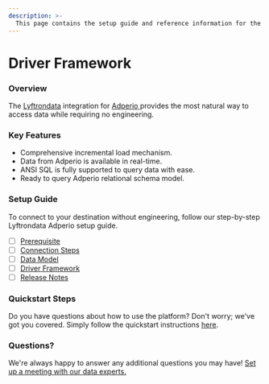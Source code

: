 ```yaml
---
description: >-
  This page contains the setup guide and reference information for the Adperio source connector.
---
```


# Driver Framework

### Overview

The [Lyftrondata](https://www.lyftrondata.com/) integration for [Adperio](https://www.lyftrondata.com/integration/adperio/)[ ](https://www.lyftrondata.com/integration/adperio/)provides the most natural way to access data while requiring no engineering.

### Key Features

* Comprehensive incremental load mechanism.
* Data from Adperio is available in real-time.&#x20;
* ANSI SQL is fully supported to query data with ease.
* Ready to query Adperio relational schema model.

### Setup Guide

To connect to your destination without engineering, follow our step-by-step Lyftrondata Adperio setup guide.

* [ ] [Prerequisite](../../marketing-analytics/adperio/prerequisite.md)
* [ ] [Connection Steps](../../marketing-analytics/adperio/connection-steps.md)
* [ ] [Data Model](../../marketing-analytics/adperio/data-model/)
* [ ] [Driver Framework](../../marketing-analytics/adperio/driver-framework/)
* [ ] [Release Notes](../../marketing-analytics/adperio/release-notes.md)

### Quickstart Steps

Do you have questions about how to use the platform? Don't worry; we've got you covered. Simply follow the quickstart instructions [here](../../../quickstart-steps.md).

### Questions? <a href="#questions" id="questions"></a>

We're always happy to answer any additional questions you may have! [Set up a meeting with our data experts.](https://www.lyftrondata.com/book-a-meeting/)


